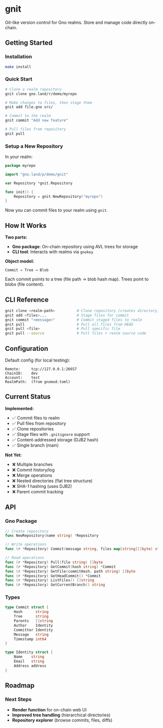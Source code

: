 # gnit

Git-like version control for Gno realms. Store and manage code directly on-chain.

## Getting Started

### Installation

```bash
make install
```

### Quick Start

```bash
# Clone a realm repository
gnit clone gno.land/r/demo/myrepo

# Make changes to files, then stage them
gnit add file.gno src/

# Commit to the realm
gnit commit "Add new feature"

# Pull files from repository
gnit pull
```

### Setup a New Repository

In your realm:

```go
package myrepo

import "gno.land/p/demo/gnit"

var Repository *gnit.Repository

func init() {
    Repository = gnit.NewRepository("myrepo")
}
```

Now you can commit files to your realm using `gnit`.

## How It Works

**Two parts:**
- **Gno package**: On-chain repository using AVL trees for storage
- **CLI tool**: Interacts with realms via `gnokey`

**Object model:**
```
Commit → Tree → Blob
```

Each commit points to a tree (file path → blob hash map). Trees point to blobs (file content).

## CLI Reference

```bash
gnit clone <realm-path>          # Clone repository (creates directory)
gnit add <files>...              # Stage files for commit
gnit commit "<message>"          # Commit staged files to realm
gnit pull                        # Pull all files from HEAD
gnit pull <file>                 # Pull specific file
gnit pull --source               # Pull files + realm source code
```

## Configuration

Default config (for local testing):
```
Remote:     tcp://127.0.0.1:26657
ChainID:    dev
Account:    test
RealmPath:  (from gnomod.toml)
```

## Current Status

**Implemented:**
- ✅ Commit files to realm
- ✅ Pull files from repository
- ✅ Clone repositories
- ✅ Stage files with `.gnitignore` support
- ✅ Content-addressed storage (DJB2 hash)
- ✅ Single branch (main)

**Not Yet:**
- ❌ Multiple branches
- ❌ Commit history/log
- ❌ Merge operations
- ❌ Nested directories (flat tree structure)
- ❌ SHA-1 hashing (uses DJB2)
- ❌ Parent commit tracking

## API

### Gno Package

```go
// Create repository
func NewRepository(name string) *Repository

// Write operations
func (r *Repository) Commit(message string, files map[string][]byte) string

// Read operations
func (r *Repository) Pull(file string) []byte
func (r *Repository) GetCommit(hash string) *Commit
func (r *Repository) GetFile(commitHash, path string) []byte
func (r *Repository) GetHeadCommit() *Commit
func (r *Repository) ListFiles() []string
func (r *Repository) GetCurrentBranch() string
```

### Types

```go
type Commit struct {
    Hash      string
    Tree      string
    Parents   []string
    Author    Identity
    Committer Identity
    Message   string
    Timestamp int64
}

type Identity struct {
    Name    string
    Email   string
    Address address
}
```

## Roadmap

### Next Steps
- **Render function** for on-chain web UI
- **Improved tree handling** (hierarchical directories)
- **Repository explorer** (browse commits, files, diffs)
